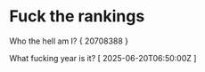 # Fuck the rankings

Who the hell am I?
{ 20708388 }

What fucking year is it?
[ 2025-06-20T06:50:00Z ]

